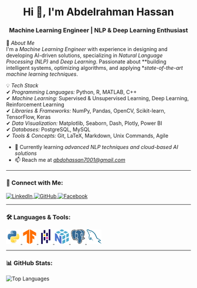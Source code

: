 <h1 align="center">Hi 👋, I'm Abdelrahman Hassan</h1>
<h3 align="center">Machine Learning Engineer | NLP & Deep Learning Enthusiast</h3>

🎯 *About Me*  
I'm a *Machine Learning Engineer* with experience in designing and developing AI-driven solutions, specializing in *Natural Language Processing (NLP)* and *Deep Learning*. Passionate about **building intelligent systems, optimizing algorithms, and applying **state-of-the-art machine learning techniques*.  

💡 *Tech Stack*  
✔ *Programming Languages:* Python, R, MATLAB, C++  
✔ *Machine Learning:* Supervised & Unsupervised Learning, Deep Learning, Reinforcement Learning  
✔ *Libraries & Frameworks:* NumPy, Pandas, OpenCV, Scikit-learn, TensorFlow, Keras  
✔ *Data Visualization:* Matplotlib, Seaborn, Dash, Plotly, Power BI  
✔ *Databases:* PostgreSQL, MySQL  
✔ *Tools & Concepts:* Git, LaTeX, Markdown, Unix Commands, Agile  

- 🌱 Currently learning *advanced NLP techniques and cloud-based AI solutions*  
- 📫 Reach me at *abdohassan7001@gmail.com*  

---

<h3 align="left">📌 Connect with Me:</h3>
<p align="left">
<a href="https://www.linkedin.com/in/abdelrahman-hassan-36836a199/" target="blank">
<img align="center" src="https://raw.githubusercontent.com/rahuldkjain/github-profile-readme-generator/master/src/images/icons/Social/linked-in-alt.svg" alt="LinkedIn" height="30" width="40" />
</a>
<a href="https://github.com/abdelrahman70700" target="blank">
<img align="center" src="https://raw.githubusercontent.com/rahuldkjain/github-profile-readme-generator/master/src/images/icons/Social/github.svg" alt="GitHub" height="30" width="40" />
</a>
<a href="[https://www.facebook.com/](https://www.facebook.com/profile.php?id=100006543548419)" target="blank">
<img align="center" src="https://raw.githubusercontent.com/rahuldkjain/github-profile-readme-generator/master/src/images/icons/Social/facebook.svg" alt="Facebook" height="30" width="40" />
</a>
</p>

---

<h3 align="left">🛠️ Languages & Tools:</h3>
<p align="left">
<a href="https://www.python.org/" target="_blank" rel="noreferrer">
<img src="https://github.com/devicons/devicon/blob/master/icons/python/python-original.svg" alt="Python" width="40" height="40"/>
</a>
<a href="https://www.tensorflow.org/" target="_blank" rel="noreferrer">
<img src="https://github.com/devicons/devicon/blob/master/icons/tensorflow/tensorflow-original.svg" alt="TensorFlow" width="40" height="40"/>
</a>
<a href="https://pandas.pydata.org/" target="_blank" rel="noreferrer">
<img src="https://github.com/devicons/devicon/blob/master/icons/pandas/pandas-original.svg" alt="Pandas" width="40" height="40"/>
</a>
<a href="https://numpy.org/" target="_blank" rel="noreferrer">
<img src="https://github.com/devicons/devicon/blob/master/icons/numpy/numpy-original.svg" alt="NumPy" width="40" height="40"/>
</a>
<a href="https://www.postgresql.org/" target="_blank" rel="noreferrer">
<img src="https://github.com/devicons/devicon/blob/master/icons/postgresql/postgresql-original.svg" alt="PostgreSQL" width="40" height="40"/>
</a>
<a href="https://www.mysql.com/" target="_blank" rel="noreferrer">
<img src="https://github.com/devicons/devicon/blob/master/icons/mysql/mysql-original.svg" alt="MySQL" width="40" height="40"/>
</a>
</p>

---

<h3 align="left">📊 GitHub Stats:</h3>
<p>
<img align="center" src="https://github-readme-stats.vercel.app/api/top-langs?username=abdelrahman70700&show_icons=true&locale=en&layout=compact&theme=radical" alt="Top Languages" />
</p>
<p>
<!-- <img src="https://github-readme-stats.vercel.app/api?username=abdelrahman70700&show_icons=true&theme=radical" alt="GitHub Stats" />
</p>

<p align="left">
<img src="https://komarev.com/ghpvc/?username=abdelrahman70700&label=Profile%20views&color=0e75b6&style=flat" alt="Profile Views" />
</p> -->
